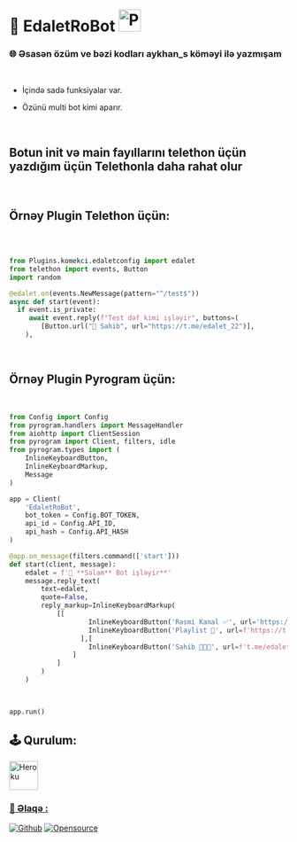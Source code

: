# **🐺 EdaletRoBot**  <img title="PP" height="40" src="https://avatars.githubusercontent.com/u/99437747?v=4">

### **🌐 Əsasən özüm ve bəzi kodları aykhan_s köməyi ilə yazmışam**
</br>

- İçində sadə funksiyalar var.

- Özünü multi bot kimi aparır.

</br>

## Botun init və main fayıllarını telethon üçün yazdığım üçün Telethonla daha rahat olur
</br>

## Örnəy Plugin Telethon üçün:

</br>

```python

from Plugins.komekci.edaletconfig import edalet
from telethon import events, Button
import random

@edalet.on(events.NewMessage(pattern="^/test$"))
async def start(event):
  if event.is_private:
     await event.reply(f"Test dəf kimi işləyir", buttons=(
        [Button.url("👤 Sahib", url="https://t.me/edalet_22")],
    ), 


```
</br>

## Örnəy Plugin Pyrogram üçün:

</br>

```python
from Config import Config
from pyrogram.handlers import MessageHandler
from aiohttp import ClientSession
from pyrogram import Client, filters, idle
from pyrogram.types import (
    InlineKeyboardButton,
    InlineKeyboardMarkup,
    Message
)

app = Client(
    'EdaletRoBot',
    bot_token = Config.BOT_TOKEN,
    api_id = Config.API_ID,
    api_hash = Config.API_HASH
)

@app.on_message(filters.command(['start']))
def start(client, message):
    edalet = f'👋 **Salam** Bot işləyir**'
    message.reply_text(
        text=edalet, 
        quote=False,
        reply_markup=InlineKeyboardMarkup(
            [[
                    InlineKeyboardButton('Rəsmi Kanal ✅', url='https://t.me/EdaletProject'),
                    InlineKeyboardButton('Playlist 🎵', url=f'https://t.me/EdaletRoBotPlayList')
                  ],[
                    InlineKeyboardButton('Sahib 👨🏻‍💻', url=f't.me/edalet_22')
                ]
            ]
        )
    )
    


app.run()

```



## **🕹 Qurulum:**


<p><a href="https://heroku.com/deploy?template=https://github.com/Fakebody31/edaletasistan"><img alt="Heroku" width="52px" src="https://www.nicepng.com/png/full/223-2233246_heroku-logo-salesforce-heroku.png"></p>

### **📨 Əlaqə :**

[![Github](https://img.shields.io/badge/Github-525252?style=for-the-badge&logo=github)](https://github.com/EdaletRoBot) [![Opensource](https://img.shields.io/badge/Telegram-2CA5E0?style=for-the-badge&logo=telegram&logoColor=white)](https://t.me/edalet_22)

</br>
